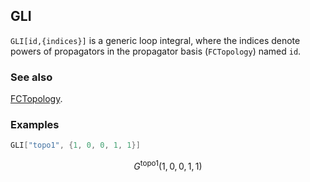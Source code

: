 ## GLI

`GLI[id,{indices}]` is a generic loop integral, where the indices denote powers of propagators in the propagator basis (`FCTopology`) named `id`.

### See also

[FCTopology](FCTopology).

### Examples

```mathematica
GLI["topo1", {1, 0, 0, 1, 1}]
```

$$G^{\text{topo1}}(1,0,0,1,1)$$